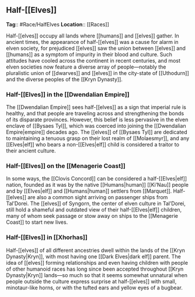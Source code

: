 ## Half-[[Elves]]
**Tag**:: #Race/HalfElves
**Location**:: [[Races]]

Half-[[elves]] occupy all lands where [[humans]] and [[elves]] gather. In ancient times, the appearance of half-[[elves]] was a cause for alarm in elven society, for prejudiced [[elves]] saw the union between [[elves]] and [[humans]] as a symptom of impurity in their blood and culture. Such attitudes have cooled across the continent in recent centuries, and most elven societies now feature a diverse array of people—notably the pluralistic union of [[dwarves]] and [[elves]] in the city-state of [[Uthodurn]] and the diverse peoples of the [[Kryn Dynasty]].

### Half-[[Elves]] in the [[Dwendalian Empire]]

The [[Dwendalian Empire]] sees half-[[elves]] as a sign that imperial rule is healthy, and that people are traveling across and strengthening the bonds of its disparate provinces. However, this belief is less pervasive in the elven enclave of [[Bysaes Tyl]], which was coerced into joining the [[Dwendalian Empire|empire]] decades ago. The [[elves]] of [[Bysaes Tyl]] are dedicated to maintaining a tenuous grasp on their lost realm of [[Molaesmyr]], and any [[Elves|elf]] who bears a non-[[Elves|elf]] child is considered a traitor to their ancient culture.

### Half-[[Elves]] on the [[Menagerie Coast]]

In some ways, the [[Clovis Concord]] can be considered a half-[[Elves|elf]] nation, founded as it was by the native [[Humans|human]] [[Ki’Nau]] people and by [[Elves|elf]] and [[Humans|human]] settlers from [[Marquet]]. Half-[[elves]] are also a common sight arriving on passenger ships from Tal’Dorei. The [[elves]] of Syngorn, the center of elven culture in Tal’Dorei, still hold a shameful and outdated view of their half-[[Elves|elf]] children, many of whom seek passage or stow away on ships to the [[Menagerie Coast]] to start new lives.

### Half-[[Elves]] in [[Xhorhas]]

Half-[[elves]] of all different ancestries dwell within the lands of the [[Kryn Dynasty|Kryn]], with most having one [[Dark Elves|dark elf]] parent. The idea of [[elves]] forming relationships and even having children with people of other humanoid races has long since been accepted throughout [[Kryn Dynasty|Kryn]] lands—so much so that it seems somewhat unnatural when people outside the culture express surprise at half-[[elves]] with small, minotaur-like horns, or with the tufted ears and yellow eyes of a bugbear.